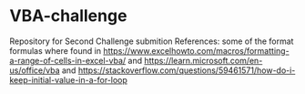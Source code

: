 # VBA-challenge
Repository for Second Challenge submition 
References: some of the format formulas where found in https://www.excelhowto.com/macros/formatting-a-range-of-cells-in-excel-vba/ and 
https://learn.microsoft.com/en-us/office/vba and
https://stackoverflow.com/questions/59461571/how-do-i-keep-initial-value-in-a-for-loop


